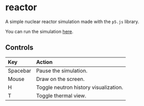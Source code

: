 # reactor

A simple nuclear reactor simulation made with the `p5.js` library.

You can run the simulation [here](https://rsaihe.github.io/reactor).

## Controls

| Key      | Action                                |
| :------- | :------------------------------------ |
| Spacebar | Pause the simulation.                 |
| Mouse    | Draw on the screen.                   |
| H        | Toggle neutron history visualization. |
| T        | Toggle thermal view.                  |
